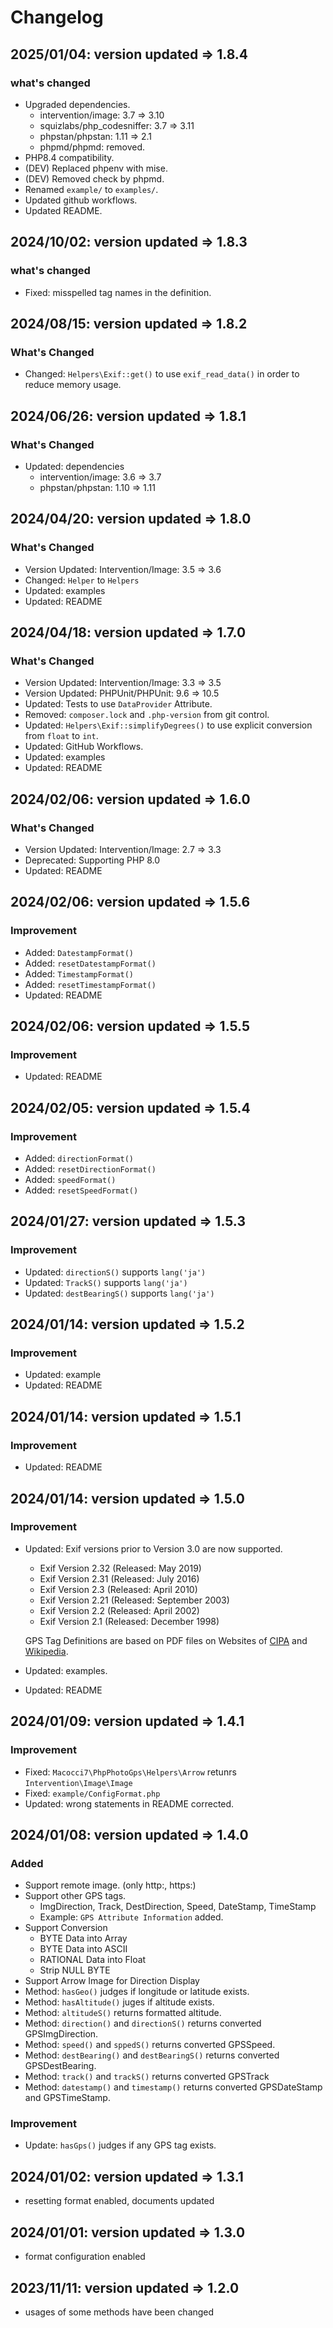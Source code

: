 # Changelog

## 2025/01/04: version updated => 1.8.4

### what's changed

- Upgraded dependencies.
  - intervention/image: 3.7 => 3.10
  - squizlabs/php_codesniffer: 3.7 => 3.11
  - phpstan/phpstan: 1.11 => 2.1
  - phpmd/phpmd: removed.
- PHP8.4 compatibility.
- (DEV) Replaced phpenv with mise.
- (DEV) Removed check by phpmd.
- Renamed `example/` to `examples/`.
- Updated github workflows.
- Updated README.

## 2024/10/02: version updated => 1.8.3

### what's changed

- Fixed: misspelled tag names in the definition.

## 2024/08/15: version updated => 1.8.2

### What's Changed

- Changed: `Helpers\Exif::get()` to use `exif_read_data()` in order to reduce memory usage.

## 2024/06/26: version updated => 1.8.1

### What's Changed

- Updated: dependencies
    - intervention/image: 3.6 => 3.7
    - phpstan/phpstan: 1.10 => 1.11

## 2024/04/20: version updated => 1.8.0

### What's Changed

- Version Updated: Intervention/Image: 3.5 => 3.6
- Changed: `Helper` to `Helpers`
- Updated: examples
- Updated: README

## 2024/04/18: version updated => 1.7.0

### What's Changed

- Version Updated: Intervention/Image: 3.3 => 3.5
- Version Updated: PHPUnit/PHPUnit: 9.6 => 10.5
- Updated: Tests to use `DataProvider` Attribute.
- Removed: `composer.lock` and `.php-version` from git control.
- Updated: `Helpers\Exif::simplifyDegrees()` to use explicit conversion from `float` to `int`.
- Updated: GitHub Workflows.
- Updated: examples
- Updated: README

## 2024/02/06: version updated => 1.6.0

### What's Changed

- Version Updated: Intervention/Image: 2.7 => 3.3
- Deprecated: Supporting PHP 8.0
- Updated: README

## 2024/02/06: version updated => 1.5.6

### Improvement

- Added: `DatestampFormat()`
- Added: `resetDatestampFormat()`
- Added: `TimestampFormat()`
- Added: `resetTimestampFormat()`
- Updated: README

## 2024/02/06: version updated => 1.5.5

### Improvement

- Updated: README

## 2024/02/05: version updated => 1.5.4

### Improvement

- Added: `directionFormat()`
- Added: `resetDirectionFormat()`
- Added: `speedFormat()`
- Added: `resetSpeedFormat()`

## 2024/01/27: version updated => 1.5.3

### Improvement

- Updated: `directionS()` supports `lang('ja')`
- Updated: `TrackS()` supports `lang('ja')`
- Updated: `destBearingS()` supports `lang('ja')`

## 2024/01/14: version updated => 1.5.2

### Improvement

- Updated: example
- Updated: README

## 2024/01/14: version updated => 1.5.1

### Improvement

- Updated: README

## 2024/01/14: version updated => 1.5.0

### Improvement

- Updated: Exif versions prior to Version 3.0 are now supported.
    - Exif Version 2.32 (Released: May 2019)
    - Exif Version 2.31 (Released: July 2016)
    - Exif Version 2.3 (Released: April 2010)
    - Exif Version 2.21 (Released: September 2003)
    - Exif Version 2.2 (Released: April 2002)
    - Exif Version 2.1 (Released: December 1998)

    GPS Tag Definitions are based on PDF files on Websites of [CIPA](https://cipa.jp/e/std/std-sec.html) and [Wikipedia](https://en.wikipedia.org/wiki/Exif).
- Updated: examples.
- Updated: README

## 2024/01/09: version updated => 1.4.1

### Improvement

- Fixed: `Macocci7\PhpPhotoGps\Helpers\Arrow` retunrs `Intervention\Image\Image`
- Fixed: `example/ConfigFormat.php`
- Updated: wrong statements in README corrected.

## 2024/01/08: version updated => 1.4.0

### Added

- Support remote image. (only http:, https:)
- Support other GPS tags. 
  - ImgDirection, Track, DestDirection, Speed, DateStamp, TimeStamp
  - Example: `GPS Attribute Information` added.
- Support Conversion
  - BYTE Data into Array
  - BYTE Data into ASCII
  - RATIONAL Data into Float
  - Strip NULL BYTE
- Support Arrow Image for Direction Display
- Method: `hasGeo()` judges if longitude or latitude exists.
- Method: `hasAltitude()` juges if altitude exists.
- Method: `altitudeS()` returns formatted altitude.
- Method: `direction()` and `directionS()` returns converted GPSImgDirection.
- Method: `speed()` and `sppedS()` returns converted GPSSpeed.
- Method: `destBearing()` and `destBearingS()` returns converted GPSDestBearing.
- Method: `track()` and `trackS()` returns converted GPSTrack
- Method: `datestamp()` and `timestamp()` returns converted GPSDateStamp and GPSTimeStamp.

### Improvement

- Update: `hasGps()` judges if any GPS tag exists.

## 2024/01/02: version updated => 1.3.1

- resetting format enabled, documents updated

## 2024/01/01: version updated => 1.3.0

- format configuration enabled

## 2023/11/11: version updated => 1.2.0

- usages of some methods have been changed
